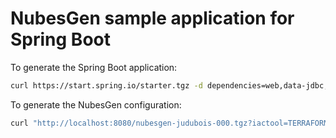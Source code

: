 # NubesGen sample application for Spring Boot

To generate the Spring Boot application:

```bash
curl https://start.spring.io/starter.tgz -d dependencies=web,data-jdbc,postgresql -d bootVersion=2.5.4.RELEASE -d javaVersion=11 | tar -xzvf -
```

To generate the NubesGen configuration:

```bash
curl "http://localhost:8080/nubesgen-judubois-000.tgz?iactool=TERRAFORM&region=westeurope&application=APP_SERVICE.basic&runtime=SPRING&database=POSTGRESQL.basic&addons=application_insights&gitops=true" | tar -xzvf -
```